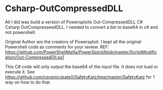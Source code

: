 # Csharp-OutCompressedDLL
All I did was build a version of Powersploits Out-CompressedDLL C# Csharp OutCompresseedDLL. I needed to convert a bin to base64 in c# and not powershell. 

Original Author are the creators of Powersploit.
I kept all the original Powershell code as comments for your review.
REF: https://github.com/PowerShellMafia/PowerSploit/blob/master/ScriptModification/Out-CompressedDll.ps1


This C# code will only output the base64 of the input file. It does not load or execute it. See https://github.com/ceramicskate0/SafetyKatz/tree/master/SafetyKatz for 1 way on how to do that.
